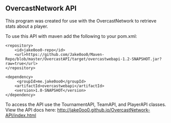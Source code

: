 ## OvercastNetwork API

This program was created for use with the OvercastNetwork to retrieve stats about a player.


To use this API with maven add the following to your pom.xml:

```
<repository>
	<id>jake0oo0-repo</id>
	<url>https://github.com/Jake0oo0/Maven-Repo/blob/master/OvercastAPI/target/overcastwebapi-1.2-SNAPSHOT.jar?raw=true</url>
</repository>

<dependency>
	 <groupId>me.jake0oo0</groupId>
	<artifactId>overcastwebapi</artifactId>
	<version>1.0-SNAPSHOT</version>
</dependency>
```

To access the API use the TournamentAPI, TeamAPI, and PlayerAPI classes.
View the API docs here: http://jake0oo0.github.io/OvercastNetwork-API/index.html